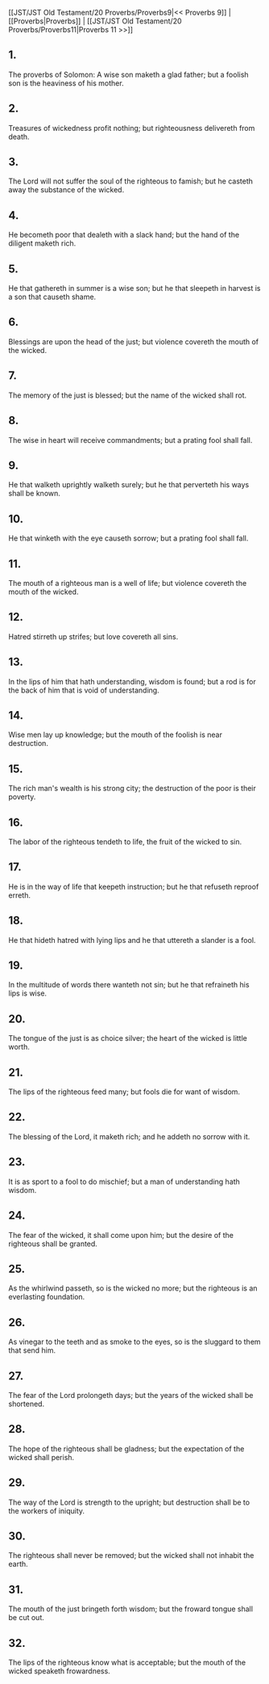[[JST/JST Old Testament/20 Proverbs/Proverbs9|<< Proverbs 9]] | [[Proverbs|Proverbs]] | [[JST/JST Old Testament/20 Proverbs/Proverbs11|Proverbs 11 >>]]
## 1.
The proverbs of Solomon: A wise son maketh a glad father; but a foolish son is the heaviness of his mother.
## 2.
Treasures of wickedness profit nothing; but righteousness delivereth from death.
## 3.
The Lord will not suffer the soul of the righteous to famish; but he casteth away the substance of the wicked.
## 4.
He becometh poor that dealeth with a slack hand; but the hand of the diligent maketh rich.
## 5.
He that gathereth in summer is a wise son; but he that sleepeth in harvest is a son that causeth shame.
## 6.
Blessings are upon the head of the just; but violence covereth the mouth of the wicked.
## 7.
The memory of the just is blessed; but the name of the wicked shall rot.
## 8.
The wise in heart will receive commandments; but a prating fool shall fall.
## 9.
He that walketh uprightly walketh surely; but he that perverteth his ways shall be known.
## 10.
He that winketh with the eye causeth sorrow; but a prating fool shall fall.
## 11.
The mouth of a righteous man is a well of life; but violence covereth the mouth of the wicked.
## 12.
Hatred stirreth up strifes; but love covereth all sins.
## 13.
In the lips of him that hath understanding, wisdom is found; but a rod is for the back of him that is void of understanding.
## 14.
Wise men lay up knowledge; but the mouth of the foolish is near destruction.
## 15.
The rich man\'s wealth is his strong city; the destruction of the poor is their poverty.
## 16.
The labor of the righteous tendeth to life, the fruit of the wicked to sin.
## 17.
He is in the way of life that keepeth instruction; but he that refuseth reproof erreth.
## 18.
He that hideth hatred with lying lips and he that uttereth a slander is a fool.
## 19.
In the multitude of words there wanteth not sin; but he that refraineth his lips is wise.
## 20.
The tongue of the just is as choice silver; the heart of the wicked is little worth.
## 21.
The lips of the righteous feed many; but fools die for want of wisdom.
## 22.
The blessing of the Lord, it maketh rich; and he addeth no sorrow with it.
## 23.
It is as sport to a fool to do mischief; but a man of understanding hath wisdom.
## 24.
The fear of the wicked, it shall come upon him; but the desire of the righteous shall be granted.
## 25.
As the whirlwind passeth, so is the wicked no more; but the righteous is an everlasting foundation.
## 26.
As vinegar to the teeth and as smoke to the eyes, so is the sluggard to them that send him.
## 27.
The fear of the Lord prolongeth days; but the years of the wicked shall be shortened.
## 28.
The hope of the righteous shall be gladness; but the expectation of the wicked shall perish.
## 29.
The way of the Lord is strength to the upright; but destruction shall be to the workers of iniquity.
## 30.
The righteous shall never be removed; but the wicked shall not inhabit the earth.
## 31.
The mouth of the just bringeth forth wisdom; but the froward tongue shall be cut out.
## 32.
The lips of the righteous know what is acceptable; but the mouth of the wicked speaketh frowardness.

